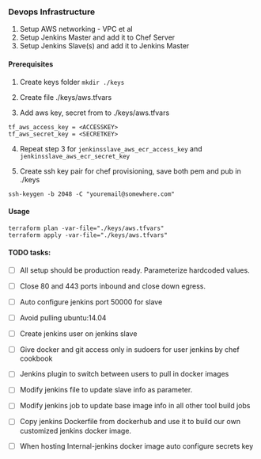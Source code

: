 ###  Devops Infrastructure ###

1. Setup AWS networking - VPC et al
2. Setup Jenkins Master and add it to Chef Server
3. Setup Jenkins Slave(s) and add it to Jenkins Master


#### Prerequisites ####

1. Create keys folder
`mkdir ./keys`

2. Create file  ./keys/aws.tfvars

3. Add aws key, secret from to  ./keys/aws.tfvars

```
tf_aws_access_key = <ACCESSKEY>
tf_aws_secret_key = <SECRETKEY>
```

4. Repeat step 3 for `jenkinsslave_aws_ecr_access_key` and `jenkinsslave_aws_ecr_secret_key`

5. Create ssh key pair for chef provisioning, save both pem and pub in ./keys

`ssh-keygen -b 2048 -C "youremail@somewhere.com"`



#### Usage ####

```
terraform plan -var-file="./keys/aws.tfvars" 
terraform apply -var-file="./keys/aws.tfvars" 
```



#### TODO tasks: ####

- [ ] All setup should be production ready. Parameterize hardcoded values.
- [ ] Close 80 and 443 ports inbound and close down egress.
- [ ] Auto configure jenkins port 50000 for slave
- [ ] Avoid pulling ubuntu:14.04
- [ ] Create jenkins user on jenkins slave
- [ ] Give docker and git access only in sudoers for user jenkins by chef cookbook
- [ ] Jenkins plugin to switch between users to pull in docker images
- [ ] Modify jenkins file to update slave info as parameter.
- [ ] Modify jenkins job to update base image info in all other tool build jobs
- [ ] Copy jenkins Dockerfile from dockerhub and use it to build our own customized jenkins docker image.
- [ ] When hosting Internal-jenkins docker image auto configure secrets key

